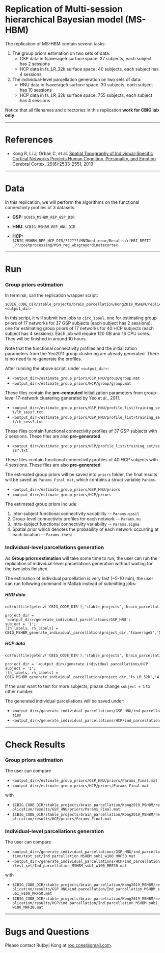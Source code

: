 # Replication of Multi-session hierarchical Bayesian model (MS-HBM)

The replication of MS-HBM contain several tasks:
1. The group priors estimation on two sets of data:
   - GSP data in fsaverage5 surface space: 37 subjects, each subject has 2 sessions
   - HCP data in fs_LR_32k surface space: 40 subjects, each subject has 4 sessions
2. The individual-level parcellation generation on two sets of data:
   - HNU data in fsaverage5 surface space: 30 subjects, each subject has 10 sessions
   - HCP data in fs_LR_32k surface space: 755 subjects, each subject has 4 sessions
   
Notice that all filenames and directories in this replication **work for CBIG lab only**.

----

References
==========
+ Kong R, Li J, Orban C, et al. [Spatial Topography of Individual-Specific Cortical Networks Predicts Human Cognition, Personality, and Emotion](https://academic.oup.com/cercor/article/29/6/2533/5033556). Cerebral Cortex, 29(6):2533-2551, 2019

----

Data
====
In this replication, we will perform the algorithms on the functional connectivity profiles of 3 datasets:
+ **GSP:** `$CBIG_MSHBM_REP_GSP_DIR`

+ **HNU:** `$CBIG_MSHBM_REP_HNU_DIR`
  
+ **HCP:** `$CBIG_MSHBM_REP_HCP_DIR/??????/MNINonLinear/Results/rfMRI_REST?_??/postprocessing/MSM_reg_wbsgrayordinatecortex`

----

Run
====
### Group priors estimation
In terminal, call the replication wrapper script:
```
$CBIG_CODE_DIR/stable_projects/brain_parcellation/Kong2019_MSHBM/replication/CBIG_MSHBM_replication_wrapper.sh <output_dir>
```
In this script, it will submit two jobs to `circ_spool`, one for estimating group priors of 17 networks for 37 GSP subjects (each subject has 2 sessions), one for estimating group priors of 17 networks for 40 HCP subjects (each subject has 4 sessions). Each job will require 120 GB and 16 CPU cores. They will be finished in around 10 hours.

Note that the functional connectivity profiles and the initialization parameters from the Yeo2011 group clustering are already generated. There is no need to re-generate the profiles. 

After running the above script, under `<output_dir>`:
+ `<output_dir>/estimate_group_priors/GSP_HNU/group/group.mat`
+ `<output_dir>/estimate_group_priors/HCP/group/group.mat`

These files contain the **pre-computed** initialization parameters from group-level 17-network clustering generated by Yeo et al., 2011.

+ `<output_dir>/estimate_group_priors/GSP_HNU/profile_list/training_set/lh_sess?.txt`
+ `<output_dir>/estimate_group_priors/GSP_HNU/profile_list/training_set/rh_sess?.txt`

These files contain functional connectivity profiles of 37 GSP subjects with 2 sessions. These files are also **pre-generated**.

+ `<output_dir>/estimate_group_priors/HCP/profile_list/training_set/sess?.txt`

These files contain functional connectivity profiles of 40 HCP subjects with 4 sessions. These files are also **pre-generated**.

The estimated group priors will be saved into `priors` folder, the final results will be saved as `Params_Final.mat`, which contains a struct variable `Params`.

+ `<output_dir>/estimate_group_priors/GSP_HNU/priors`
+ `<output_dir>/estimate_group_priors/HCP/priors`

The estimated group priors include:
1) Inter-subject functional connectivity variability -- `Params.epsil`
2) Group-level connectivity profiles for each network -- `Params.mu`
3) Intra-subject functional connectivity variability -- `Params.sigma`
4) Spatial prior which denotes the probability of each network occurring at each location -- `Params.theta`

### Individual-level parcellations generation
As **Group priors estimation** will take some time to run, the user can run the replication of individual-level parcellations generation without waiting for the two jobs finished.

The estimation of individual parcellation is very fast (~5-10 min), the user can run following command in Matlab instead of submitting jobs:

##### HNU data
```
cd(fullfile(getenv('CBIG_CODE_DIR'),'stable_projects','brain_parcellation','Kong2019_MSHBM','step3_generate_ind_parcellations'))

project_dir = '<output_dir>/generate_individual_parcellations/GSP_HNU';
subject = '1';
[lh_labels, rh_labels] = CBIG_MSHBM_generate_individual_parcellation(project_dir,'fsaverage5','5','17',subject,'100','50');
```

##### HCP data
```
cd(fullfile(getenv('CBIG_CODE_DIR'),'stable_projects','brain_parcellation','Kong2019_MSHBM','step3_generate_ind_parcellations'))

project_dir = '<output_dir>/generate_individual_parcellations/HCP'
subject = '1';
[lh_labels, rh_labels] = CBIG_MSHBM_generate_individual_parcellation(project_dir,'fs_LR_32k','4','17',subject,'100','30');
```

If the user want to test for more subjects, please change `subject = 1` to other number.

The generated individual parcellations will be saved under:
+ `<output_dir>/generate_individual_parcellations/GSP_HNU/ind_parcellation`
+ `<output_dir>/generate_individual_parcellations/HCP/ind_parcellation`


----

Check Results
====

### Group priors estimation
The user can compare 

+ `<output_dir>/estimate_group_priors/GSP_HNU/priors/Params_Final.mat`
+ `<output_dir>/estimate_group_priors/HCP/priors/Params_Final.mat`

with

+ `$CBIG_CODE_DIR/stable_projects/brain_parcellation/Kong2019_MSHBM/replication/results/GSP_HNU/priors/Params_Final.mat`
+ `$CBIG_CODE_DIR/stable_projects/brain_parcellation/Kong2019_MSHBM/replication/results/HCP/priors/Params_Final.mat`

### Individual-level parcellations generation
The user can compare

+ `<output_dir>/generate_individual_parcellations/GSP_HNU/ind_parcellation/test_set/Ind_parcellation_MSHBM_sub1_w100_MRF50.mat`
+ `<output_dir>/generate_individual_parcellations/HCP/ind_parcellation/test_set/Ind_parcellation_MSHBM_sub1_w100_MRF30.mat`

with

+ `$CBIG_CODE_DIR/stable_projects/brain_parcellation/Kong2019_MSHBM/replication/results/GSP_HNU/ind_parcellation/Ind_parcellation_MSHBM_sub1_w100_MRF50.mat`
+ `$CBIG_CODE_DIR/stable_projects/brain_parcellation/Kong2019_MSHBM/replication/results/HCP/ind_parcellation/Ind_parcellation_MSHBM_sub1_w100_MRF30.mat`


----

Bugs and Questions
====
Please contact Ru(by) Kong at roo.cone@gmail.com.


